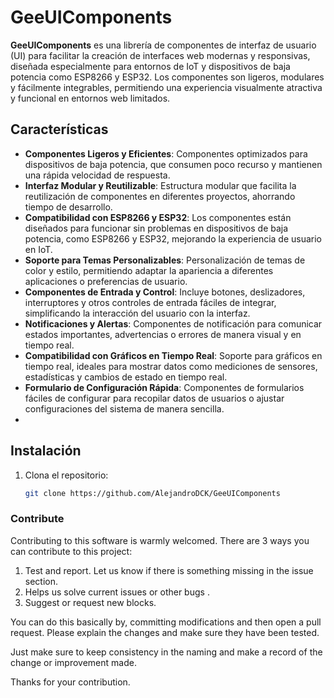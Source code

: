 # GeeUIComponents

**GeeUIComponents** es una librería de componentes de interfaz de usuario (UI) para facilitar la creación de interfaces web modernas y responsivas, diseñada especialmente para entornos de IoT y dispositivos de baja potencia como ESP8266 y ESP32. Los componentes son ligeros, modulares y fácilmente integrables, permitiendo una experiencia visualmente atractiva y funcional en entornos web limitados.

## Características

- **Componentes Ligeros y Eficientes**: Componentes optimizados para dispositivos de baja potencia, que consumen poco recurso y mantienen una rápida velocidad de respuesta.
- **Interfaz Modular y Reutilizable**: Estructura modular que facilita la reutilización de componentes en diferentes proyectos, ahorrando tiempo de desarrollo.
- **Compatibilidad con ESP8266 y ESP32**: Los componentes están diseñados para funcionar sin problemas en dispositivos de baja potencia, como ESP8266 y ESP32, mejorando la experiencia de usuario en IoT.
- **Soporte para Temas Personalizables**: Personalización de temas de color y estilo, permitiendo adaptar la apariencia a diferentes aplicaciones o preferencias de usuario.
- **Componentes de Entrada y Control**: Incluye botones, deslizadores, interruptores y otros controles de entrada fáciles de integrar, simplificando la interacción del usuario con la interfaz.
- **Notificaciones y Alertas**: Componentes de notificación para comunicar estados importantes, advertencias o errores de manera visual y en tiempo real.
- **Compatibilidad con Gráficos en Tiempo Real**: Soporte para gráficos en tiempo real, ideales para mostrar datos como mediciones de sensores, estadísticas y cambios de estado en tiempo real.
- **Formulario de Configuración Rápida**: Componentes de formularios fáciles de configurar para recopilar datos de usuarios o ajustar configuraciones del sistema de manera sencilla.
-  
## Instalación

1. Clona el repositorio:
   ```bash
   git clone https://github.com/AlejandroDCK/GeeUIComponents

### Contribute

Contributing to this software is warmly welcomed. There are 3 ways you can contribute to this project:

1. Test and report. Let us know if there is something missing in the issue section.
2. Helps us solve current issues or other bugs .
3. Suggest or request new blocks.

You can do this basically by, committing modifications and then open a pull request. Please explain the changes and make sure they have been tested.

Just make sure to keep consistency in the naming and make a record of the change or improvement made.

 Thanks for your contribution.
